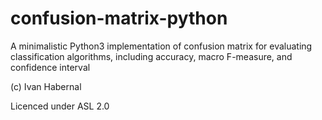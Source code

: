 # confusion-matrix-python

A minimalistic Python3 implementation of confusion matrix for evaluating classification algorithms, including accuracy, macro F-measure, and confidence interval

(c) Ivan Habernal

Licenced under ASL 2.0
